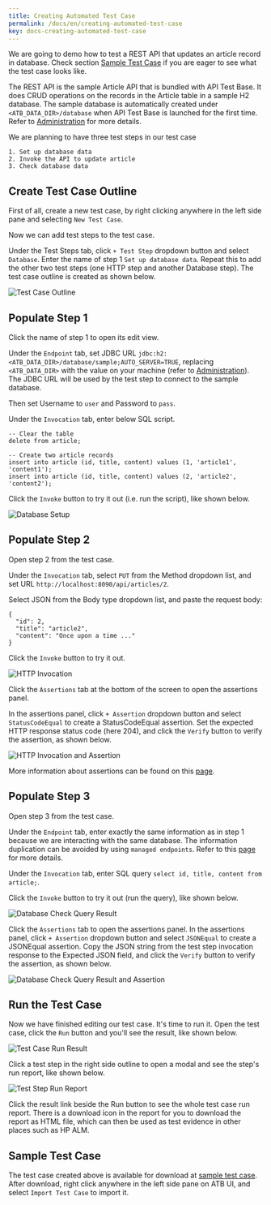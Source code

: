 ```yaml
---
title: Creating Automated Test Case
permalink: /docs/en/creating-automated-test-case
key: docs-creating-automated-test-case
---
```

We are going to demo how to test a REST API that updates an article record in database. Check section [Sample Test Case](#sample-test-case) if you are eager to see what the test case looks like.

The REST API is the sample Article API that is bundled with API Test Base. It does CRUD operations on the records in the Article table in a sample H2 database. The sample database is automatically created under `<ATB_DATA_DIR>/database` when API Test Base is launched for the first time. Refer to [Administration](/docs/en/administration) for more details.

We are planning to have three test steps in our test case
```
1. Set up database data
2. Invoke the API to update article
3. Check database data
```

## Create Test Case Outline
First of all, create a new test case, by right clicking anywhere in the left side pane and selecting `New Test Case`.

Now we can add test steps to the test case.

Under the Test Steps tab, click `+ Test Step` dropdown button and select `Database`. Enter the name of step 1 `Set up database data`. Repeat this to add the other two test steps (one HTTP step and another Database step). The test case outline is created as shown below.

![Test Case Outline](../../screenshots/basic-use/test-case-outline.png)

## Populate Step 1
Click the name of step 1 to open its edit view.

Under the `Endpoint` tab, set JDBC URL `jdbc:h2:<ATB_DATA_DIR>/database/sample;AUTO_SERVER=TRUE`, replacing `<ATB_DATA_DIR>` with the value on your machine (refer to [Administration](/docs/en/administration)). The JDBC URL will be used by the test step to connect to the sample database.

Then set Username to `user` and Password to `pass`.

Under the `Invocation` tab, enter below SQL script.
```
-- Clear the table
delete from article;

-- Create two article records
insert into article (id, title, content) values (1, 'article1', 'content1');
insert into article (id, title, content) values (2, 'article2', 'content2');
```

Click the `Invoke` button to try it out (i.e. run the script), like shown below.

![Database Setup](../../screenshots/basic-use/database-setup.png)

## Populate Step 2
Open step 2 from the test case.

Under the `Invocation` tab, select `PUT` from the Method dropdown list, and set URL `http://localhost:8090/api/articles/2`.

Select JSON from the Body type dropdown list, and paste the request body:

```
{
  "id": 2,
  "title": "article2",
  "content": "Once upon a time ..."
}
```

Click the `Invoke` button to try it out.

![HTTP Invocation](../../screenshots/basic-use/http-invocation.png)

Click the `Assertions` tab at the bottom of the screen to open the assertions panel.

In the assertions panel, click `+ Assertion` dropdown button and select `StatusCodeEqual` to create a StatusCodeEqual assertion. Set the expected HTTP response status code (here 204), and click the `Verify` button to verify the assertion, as shown below.

![HTTP Invocation and Assertion](../../screenshots/basic-use/http-invocation-and-assertion.png)

More information about assertions can be found on this [page](/docs/en/assertions).

## Populate Step 3
Open step 3 from the test case.

Under the `Endpoint` tab, enter exactly the same information as in step 1 because we are interacting with the same database. The information duplication can be avoided by using `managed endpoints`. Refer to this [page](/docs/en/endpoints-management) for more details.

Under the `Invocation` tab, enter SQL query `select id, title, content from article;`.

Click the `Invoke` button to try it out (run the query), like shown below.

![Database Check Query Result](../../screenshots/basic-use/database-check-query-result.png)

Click the `Assertions` tab to open the assertions panel. In the assertions panel, click `+ Assertion` dropdown button and select `JSONEqual` to create a JSONEqual assertion. Copy the JSON string from the test step invocation response to the Expected JSON field, and click the `Verify` button to verify the assertion, as shown below.

![Database Check Query Result and Assertion](../../screenshots/basic-use/database-check-query-result-and-assertion.png)

## Run the Test Case
Now we have finished editing our test case. It's time to run it. Open the test case, click the `Run` button and you'll see the result, like shown below.

![Test Case Run Result](../../screenshots/basic-use/test-case-run-result.png)

Click a test step in the right side outline to open a modal and see the step's run report, like shown below.

![Test Step Run Report](../../screenshots/basic-use/test-step-run-report.png)

Click the result link beside the Run button to see the whole test case run report. There is a download icon in the report for you to download the report as HTML file, which can then be used as test evidence in other places such as HP ALM.

## Sample Test Case
The test case created above is available for download at <a href="../../sample-testcases/basic-use/Update Article.json" download>sample test case</a>. After download, right click anywhere in the left side pane on ATB UI, and select `Import Test Case` to import it.